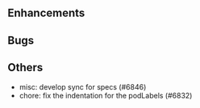## Enhancements
## Bugs
## Others
- misc: develop sync for specs (#6846)
- chore: fix the indentation for the podLabels (#6832)
